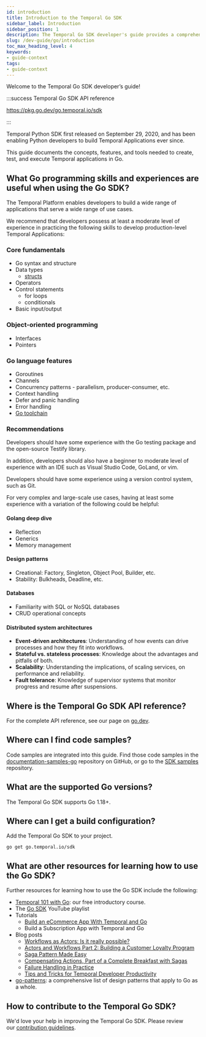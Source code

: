 ```yaml
---
id: introduction
title: Introduction to the Temporal Go SDK
sidebar_label: Introduction
sidebar_position: 1
description: The Temporal Go SDK developer's guide provides a comprehensive overview of the structures, primitives, and features used in Temporal Application development.
slug: /dev-guide/go/introduction
toc_max_heading_level: 4
keywords:
- guide-context
tags:
- guide-context
---
```


<!-- THIS FILE IS GENERATED. DO NOT EDIT THIS FILE DIRECTLY -->

Welcome to the Temporal Go SDK developer’s guide!

:::success Temporal Go SDK API reference

https://pkg.go.dev/go.temporal.io/sdk

:::

Temporal Python SDK first released on September 29, 2020, and has been enabling Python developers to build Temporal Applications ever since.

This guide documents the concepts, features, and tools needed to create, test, and execute Temporal applications in Go.

## What Go programming skills and experiences are useful when using the Go SDK?

The Temporal Platform enables developers to build a wide range of applications that serve a wide range of use cases.

We recommend that developers possess at least a moderate level of experience in practicing the following skills to develop production-level Temporal Applications:

### Core fundamentals

- Go syntax and structure
- Data types
  - [structs](https://pkg.go.dev/go/types@go1.21.0#Struct)
- Operators
- Control statements
  - for loops
  - conditionals
- Basic input/output

### Object-oriented programming

- Interfaces
- Pointers

### Go language features

- Goroutines
- Channels
- Concurrency patterns - parallelism, producer-consumer, etc.
- Context handling
- Defer and panic handling
- Error handling
- [Go toolchain](https://go.dev/doc/tutorial/create-module)

### Recommendations

Developers should have some experience with the Go testing package and the open-source Testify library.

In addition, developers should also have a beginner to moderate level of experience with an IDE such as Visual Studio Code, GoLand, or vim.

Developers should have some experience using a version control system, such as Git.

For very complex and large-scale use cases, having at least some experience with a variation of the following could be helpful:

#### Golang deep dive

- Reflection
- Generics
- Memory management

#### Design patterns

- Creational: Factory, Singleton, Object Pool, Builder, etc.
- Stability: Bulkheads, Deadline, etc.

#### Databases

- Familiarity with SQL or NoSQL databases
- CRUD operational concepts

#### Distributed system architectures

- **Event-driven architectures**: Understanding of how events can drive processes and how they fit into workflows.
- **Stateful vs. stateless processes**: Knowledge about the advantages and pitfalls of both.
- **Scalability**: Understanding the implications, of scaling services, on performance and reliability.
- **Fault tolerance**: Knowledge of supervisor systems that monitor progress and resume after suspensions.

## Where is the Temporal Go SDK API reference?

For the complete API reference, see our page on [go.dev](https://pkg.go.dev/go.temporal.io/sdk).

## Where can I find code samples?

Code samples are integrated into this guide.
Find those code samples in the [documentation-samples-go](https://github.com/temporalio/documentation-samples-go) repository on GitHub, or go to the [SDK samples](https://github.com/temporalio/samples-go) repository.

## What are the supported Go versions?

The Temporal Go SDK supports Go 1.18+.

## Where can I get a build configuration?

Add the Temporal Go SDK to your project.

```
go get go.temporal.io/sdk
```

## What are other resources for learning how to use the Go SDK?

Further resources for learning how to use the Go SDK include the following:

- [Temporal 101 with Go](https://learn.temporal.io/courses/temporal_101/go): our free introductory course.
- The [Go SDK](https://www.youtube.com/watch?v=-KWutSkFda8&list=PLl9kRkvFJrlRYHYaTPnsvE46szyMIZLdk&pp=iAQB) YouTube playlist
- Tutorials
  - [Build an eCommerce App With Temporal and Go](https://learn.temporal.io/tutorials/go/ecommerce/)
  - Build a Subscription App with Temporal and Go
- Blog posts
  - [Workflows as Actors: Is it really possible?](https://temporal.io/blog/workflows-as-actors-is-it-really-possible)
  - [Actors and Workflows Part 2: Building a Customer Loyalty Program](https://temporal.io/blog/actors-and-workflows-part-2)
  - [Saga Pattern Made Easy](https://temporal.io/blog/saga-pattern-made-easy)
  - [Compensating Actions, Part of a Complete Breakfast with Sagas](https://temporal.io/blog/compensating-actions-part-of-a-complete-breakfast-with-sagas)
  - [Failure Handling in Practice](https://temporal.io/blog/failure-handling-in-practice)
  - [Tips and Tricks for Temporal Developer Productivity](https://temporal.io/blog/temporal-tips-tricks-1)
- [go-patterns](https://github.com/tmrts/go-patterns): a comprehensive list of design patterns that apply to Go as a whole.

## How to contribute to the Temporal Go SDK?

We'd love your help in improving the Temporal Go SDK.
Please review our [contribution guidelines](https://github.com/temporalio/sdk-java/blob/master/CONTRIBUTING.md).
